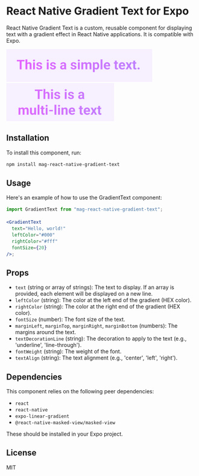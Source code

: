 # React Native Gradient Text for Expo

React Native Gradient Text is a custom, reusable component for displaying text with a gradient effect in React Native applications. It is compatible with Expo.

![Simple Gradient Text](images/simpletext.PNG)
![Multiline Gradient Text](images/multilinetext.PNG)

## Installation

To install this component, run:

```bash
npm install mag-react-native-gradient-text
```

## Usage

Here's an example of how to use the GradientText component:

```jsx
import GradientText from "mag-react-native-gradient-text";

<GradientText
  text="Hello, world!"
  leftColor="#000"
  rightColor="#fff"
  fontSize={20}
/>;
```

## Props

- `text` (string or array of strings): The text to display. If an array is provided, each element will be displayed on a new line.
- `leftColor` (string): The color at the left end of the gradient (HEX color).
- `rightColor` (string): The color at the right end of the gradient (HEX color).
- `fontSize` (number): The font size of the text.
- `marginLeft`, `marginTop`, `marginRight`, `marginBottom` (numbers): The margins around the text.
- `textDecorationLine` (string): The decoration to apply to the text (e.g., 'underline', 'line-through').
- `fontWeight` (string): The weight of the font.
- `textAlign` (string): The text alignment (e.g., 'center', 'left', 'right').

## Dependencies

This component relies on the following peer dependencies:

- `react`
- `react-native`
- `expo-linear-gradient`
- `@react-native-masked-view/masked-view`

These should be installed in your Expo project.

## License

MIT
